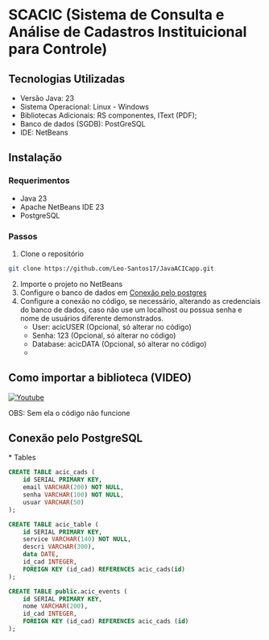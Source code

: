 # SCACIC (Sistema de Consulta e Análise de Cadastros Instituicional para Controle)
## Tecnologias Utilizadas
* Versão Java: 23
* Sistema Operacional: Linux - Windows
* Bibliotecas Adicionais: RS componentes, IText (PDF);
* Banco de dados (SGDB): PostGreSQL
* IDE: NetBeans

## Instalação
### Requerimentos
* Java 23
* Apache NetBeans IDE 23
* PostgreSQL
### Passos
1. Clone o repositório
```bash
git clone https://github.com/Leo-Santos17/JavaACICapp.git
```
2. Importe o projeto no NetBeans
3. Configure o banco de dados em [Conexão pelo postgres](#conexao-postgres)
4. Configure a conexão no código, se necessário, alterando as credenciais do banco de dados, caso não use um localhost ou possua senha e nome de usuários diferente demonstrados.
   * User: acicUSER (Opcional, só alterar no código)
   * Senha: 123 (Opcional, só alterar no código)
   * Database: acicDATA (Opcional, só alterar no código)
   * 

## Como importar a biblioteca (VIDEO)
[![Youtube](https://i1.ytimg.com/vi/u0rKzvETito/hqdefault.jpg)](https://www.youtube.com/watch?v=u0rKzvETito)

OBS: Sem ela o código não funcione

<h2 id="conexao-postgres">Conexão pelo PostgreSQL</h2>
* Tables

```sql
CREATE TABLE acic_cads (
    id SERIAL PRIMARY KEY,
    email VARCHAR(200) NOT NULL,
    senha VARCHAR(100) NOT NULL,
    usuar VARCHAR(50)
);
```

```sql
CREATE TABLE acic_table (
    id SERIAL PRIMARY KEY,
    service VARCHAR(140) NOT NULL,
    descri VARCHAR(300),
    data DATE,
    id_cad INTEGER,
    FOREIGN KEY (id_cad) REFERENCES acic_cads(id)
);
```

```sql
CREATE TABLE public.acic_events (
    id SERIAL PRIMARY KEY,
    nome VARCHAR(200),
    id_cad INTEGER,
    FOREIGN KEY (id_cad) REFERENCES acic_cads (id)
);
```


 
